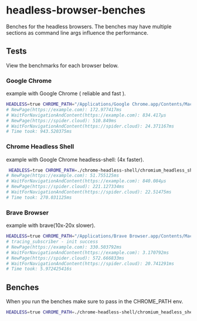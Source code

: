 # headless-browser-benches

Benches for the headless browsers. The benches may have multiple sections as command line args influence the performance.

## Tests

View the benchmarks for each browser below.

### Google Chrome

example with Google Chrome ( reliable and fast ).

```sh
HEADLESS=true CHROME_PATH="/Applications/Google Chrome.app/Contents/MacOS/Google Chrome" cargo test --package headless_browser --test cdp  -- --nocapture
# NewPage(https://example.com): 172.977417ms
# WaitForNavigationAndContent(https://example.com): 834.417µs
# NewPage(https://spider.cloud): 510.849ms
# WaitForNavigationAndContent(https://spider.cloud): 24.371167ms
# Time took: 943.520375ms
```

### Chrome Headless Shell

example with Google Chrome headless-shell: (4x faster).

```sh
 HEADLESS=true CHROME_PATH=./chrome-headless-shell/chromium_headless_shell-1155/chrome-mac/headless_shell cargo test --package headless_browser --test cdp  -- --nocapture
# NewPage(https://example.com): 51.755125ms
# WaitForNavigationAndContent(https://example.com): 840.084µs
# NewPage(https://spider.cloud): 221.127334ms
# WaitForNavigationAndContent(https://spider.cloud): 22.51475ms
# Time took: 270.031125ms
```

### Brave Browser

example with brave(10x-20x slower).

```sh
HEADLESS=true CHROME_PATH="/Applications/Brave Browser.app/Contents/MacOS/Brave Browser" cargo test --package headless_browser --test cdp  -- --nocapture
# tracing_subscriber - init success
# NewPage(https://example.com): 330.503792ms
# WaitForNavigationAndContent(https://example.com): 3.170792ms
# NewPage(https://spider.cloud): 572.666833ms
# WaitForNavigationAndContent(https://spider.cloud): 20.741291ms
# Time took: 5.972425416s
```

## Benches

When you run the benches make sure to pass in the CHROME_PATH env.

```sh
HEADLESS=true CHROME_PATH=./chrome-headless-shell/chromium_headless_shell-1155/chrome-mac/headless_shell cargo bench
```
